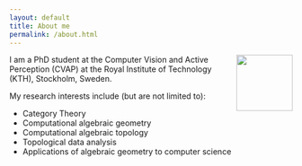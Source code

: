```yaml
---
layout: default
title: About me
permalink: /about.html
---
```


<img src="{{ site.baseurl }}{% link img/photo.jpg %}" align="right" width="100px">

I am a PhD student at the Computer Vision and Active Perception (CVAP) at the Royal Institute of Technology (KTH), Stockholm, Sweden.

My research interests include (but are not limited to):

- Category Theory
- Computational algebraic geometry
- Computational algebraic topology
- Topological data analysis
- Applications of algebraic geometry to computer science
